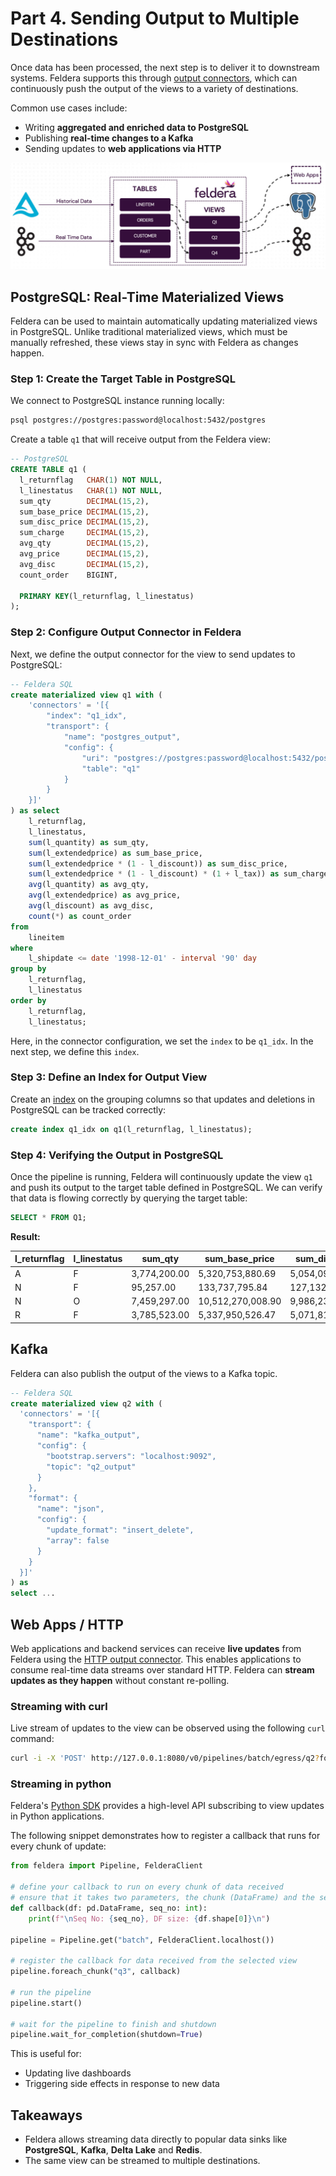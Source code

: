# Part 4. Sending Output to Multiple Destinations

Once data has been processed, the next step is to deliver it to downstream
systems. Feldera supports this through [output connectors](/connectors/sinks),
which can continuously push the output of the views to a variety of
destinations.

Common use cases include:

- Writing **aggregated and enriched data to PostgreSQL**
- Publishing **real-time changes to a Kafka**
- Sending updates to **web applications via HTTP**

![Architecture Diagram with output to PostgreSQL, Kafka and Web Apps](./part4-arch.jpg)

## PostgreSQL: Real-Time Materialized Views

Feldera can be used to maintain automatically updating materialized views in
PostgreSQL. Unlike traditional materialized views, which must be manually
refreshed, these views stay in sync with Feldera as changes happen.

### Step 1: Create the Target Table in PostgreSQL

We connect to PostgreSQL instance running locally:

```sh
psql postgres://postgres:password@localhost:5432/postgres
```

Create a table `q1` that will receive output from the Feldera view:


```sql
-- PostgreSQL
CREATE TABLE q1 (
  l_returnflag   CHAR(1) NOT NULL,
  l_linestatus   CHAR(1) NOT NULL,
  sum_qty        DECIMAL(15,2),
  sum_base_price DECIMAL(15,2),
  sum_disc_price DECIMAL(15,2),
  sum_charge     DECIMAL(15,2),
  avg_qty        DECIMAL(15,2),
  avg_price      DECIMAL(15,2),
  avg_disc       DECIMAL(15,2),
  count_order    BIGINT,

  PRIMARY KEY(l_returnflag, l_linestatus)
);
```

### Step 2: Configure Output Connector in Feldera

Next, we define the output connector for the view to send updates to PostgreSQL:

```sql
-- Feldera SQL
create materialized view q1 with (
    'connectors' = '[{
        "index": "q1_idx",
        "transport": {
            "name": "postgres_output",
            "config": {
                "uri": "postgres://postgres:password@localhost:5432/postgres",
                "table": "q1"
            }
        }
    }]'
) as select
	l_returnflag,
	l_linestatus,
	sum(l_quantity) as sum_qty,
	sum(l_extendedprice) as sum_base_price,
	sum(l_extendedprice * (1 - l_discount)) as sum_disc_price,
	sum(l_extendedprice * (1 - l_discount) * (1 + l_tax)) as sum_charge,
	avg(l_quantity) as avg_qty,
	avg(l_extendedprice) as avg_price,
	avg(l_discount) as avg_disc,
	count(*) as count_order
from
	lineitem
where
	l_shipdate <= date '1998-12-01' - interval '90' day
group by
	l_returnflag,
	l_linestatus
order by
	l_returnflag,
	l_linestatus;
```

Here, in the connector configuration, we set the `index` to be `q1_idx`.
In the next step, we define this `index`.

### Step 3: Define an Index for Output View

Create an [index](/connectors/unique_keys#views-with-unique-keys) on the
grouping columns so that updates and deletions in PostgreSQL can be tracked
correctly:

```sql
create index q1_idx on q1(l_returnflag, l_linestatus);
```

### Step 4: Verifying the Output in PostgreSQL

Once the pipeline is running, Feldera will continuously update the view `q1` and
push its output to the target table defined in PostgreSQL. We can verify that
data is flowing correctly by querying the target table:

```sql
SELECT * FROM Q1;
```

**Result:**

| l_returnflag | l_linestatus |   sum_qty    | sum_base_price   | sum_disc_price   |   sum_charge     | avg_qty | avg_price  | avg_disc | count_order |
|--------------|--------------|--------------|------------------|------------------|------------------|---------|------------|----------|-------------|
| A            | F            | 3,774,200.00 | 5,320,753,880.69 | 5,054,096,266.68 | 5,256,751,331.45 |   25.53 |  36,002.12 |    0.05  |     147,790 |
| N            | F            |    95,257.00 |   133,737,795.84 |   127,132,372.65 |   132,286,291.23 |   25.30 |  35,521.32 |    0.04  |       3,765 |
| N            | O            | 7,459,297.00 |10,512,270,008.90 | 9,986,238,338.38 |10,385,578,376.59 |   25.54 |  36,000.92 |    0.05  |     292,000 |
| R            | F            | 3,785,523.00 | 5,337,950,526.47 | 5,071,818,532.94 | 5,274,405,503.05 |   25.52 |  35,994.02 |    0.04  |     148,301 |

## Kafka

Feldera can also publish the output of the views to a Kafka topic.

```sql
-- Feldera SQL
create materialized view q2 with (
  'connectors' = '[{
    "transport": {
      "name": "kafka_output",
      "config": {
        "bootstrap.servers": "localhost:9092",
        "topic": "q2_output"
      }
    },
    "format": {
      "name": "json",
      "config": {
        "update_format": "insert_delete",
        "array": false
      }
    }
  }]'
) as
select ...
```

## Web Apps / HTTP

Web applications and backend services can receive **live updates** from Feldera
using the [HTTP output connector](/connectors/sinks/http). This enables
applications to consume real-time data streams over standard HTTP. Feldera can
**stream updates as they happen** without constant re-polling.

### Streaming with curl

Live stream of updates to the view can be observed using the following `curl`
command:

```sh
curl -i -X 'POST' http://127.0.0.1:8080/v0/pipelines/batch/egress/q2?format=json
```

### Streaming in python

Feldera's [Python SDK](https://docs.feldera.com/python) provides a high-level API subscribing to view
updates in Python applications.

The following snippet demonstrates how to register a callback that runs for
every chunk of update:

```python
from feldera import Pipeline, FelderaClient

# define your callback to run on every chunk of data received
# ensure that it takes two parameters, the chunk (DataFrame) and the sequence number
def callback(df: pd.DataFrame, seq_no: int):
    print(f"\nSeq No: {seq_no}, DF size: {df.shape[0]}\n")

pipeline = Pipeline.get("batch", FelderaClient.localhost())

# register the callback for data received from the selected view
pipeline.foreach_chunk("q3", callback)

# run the pipeline
pipeline.start()

# wait for the pipeline to finish and shutdown
pipeline.wait_for_completion(shutdown=True)
```

This is useful for:
- Updating live dashboards
- Triggering side effects in response to new data

## Takeaways

- Feldera allows streaming data directly to popular data sinks like
  **PostgreSQL**, **Kafka**, **Delta Lake** and **Redis**.
- The same view can be streamed to multiple destinations.

